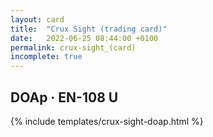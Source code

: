 ```yaml
---
layout: card
title:  "Crux Sight (trading card)"
date:   2022-06-25 08:44:00 +0100
permalink: crux-sight_(card)
incomplete: true
---
```


## DOAp &middot; EN-108 U

{% include templates/crux-sight-doap.html %}
